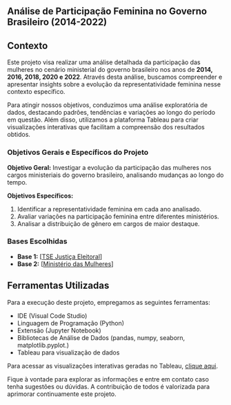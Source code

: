 ## Análise de Participação Feminina no Governo Brasileiro (2014-2022)

## Contexto
Este projeto visa realizar uma análise detalhada da participação das mulheres no cenário ministerial do governo brasileiro nos anos de **2014, 2016, 2018, 2020 e 2022**. Através desta análise, buscamos compreender e apresentar insights sobre a evolução da representatividade feminina nesse contexto específico.

Para atingir nossos objetivos, conduzimos uma análise exploratória de dados, destacando padrões, tendências e variações ao longo do período em questão. Além disso, utilizamos a plataforma Tableau para criar visualizações interativas que facilitam a compreensão dos resultados obtidos.

### Objetivos Gerais e Específicos do Projeto
**Objetivo Geral:** Investigar a evolução da participação das mulheres nos cargos ministeriais do governo brasileiro, analisando mudanças ao longo do tempo.

**Objetivos Específicos:**
1. Identificar a representatividade feminina em cada ano analisado.
2. Avaliar variações na participação feminina entre diferentes ministérios.
3. Analisar a distribuição de gênero em cargos de maior destaque.

### Bases Escolhidas
- **Base 1:** [[TSE Justiça Eleitoral](https://sig.tse.jus.br/ords/dwapr/r/seai/sig-eleicao-arquivo/confirmação-conjunto-de-dados?session=9640562874713)]
- **Base 2:** [[Ministério das Mulheres](https://www.gov.br/mulheres/pt-br/acesso-a-informacao/observatorio-brasil-da-igualdade-de-genero/painel-de-indicadores-2)]

## Ferramentas Utilizadas
Para a execução deste projeto, empregamos as seguintes ferramentas:
- IDE (Visual Code Studio)
- Linguagem de Programação (Python)
- Extensão (Jupyter Notebook)
- Bibliotecas de Análise de Dados (pandas, numpy, seaborn, matplotlib.pyplot.)
- Tableau para visualização de dados

Para acessar as visualizações interativas geradas no Tableau, [clique aqui](link_do_seu_dashboard_no_Tableau).

Fique à vontade para explorar as informações e entre em contato caso tenha sugestões ou dúvidas. A contribuição de todos é valorizada para aprimorar continuamente este projeto.
